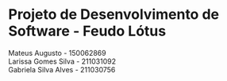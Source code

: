 # Projeto de Desenvolvimento de Software - Feudo Lótus

Mateus Augusto - 150062869    
Larissa Gomes Silva - 211031092<br> 
Gabriela Silva Alves - 211030756
